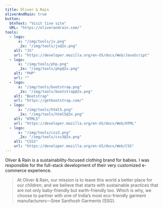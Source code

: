 ```yaml
---
title: Oliver & Rain
oliverAndRain: true
button:
  btnText: "Visit live site"
  URL: "https://oliverandrain.com/"
tools:
  - logo:
      x: "/img/tools/js.png"
      _2x: "/img/tools/js@2x.png"
    alt: "JS"
    url: "https://developer.mozilla.org/en-US/docs/Web/JavaScript"
  - logo:
      x: "/img/tools/php.png"
      _2x: "/img/tools/php@2x.png"
    alt: "PHP"
    url: ""
  - logo:
      x: "/img/tools/bootstrap.png"
      _2x: "/img/tools/bootstrap@2x.png"
    alt: "Bootstrap"
    url: "https://getbootstrap.com/"
  - logo:
      x: "/img/tools/html5.png"
      _2x: "/img/tools/html5@2x.png"
    alt: "HTML5"
    url: "https://developer.mozilla.org/en-US/docs/Web/HTML"
  - logo:
      x: "/img/tools/css3.png"
      _2x: "/img/tools/css3@2x.png"
    alt: "CSS3"
    url: "https://developer.mozilla.org/en-US/docs/Web/CSS"
---
```

Oliver & Rain is a sustainability-focused clothing brand for babies. I was responsible for the full-stack development of their very customized e-commerce experience.

> At Oliver & Rain, our mission is to leave this world a better place for our children; and we believe that starts with sustainable practices that are not only baby-friendly but earth-friendly too. Which is why, we choose to partner with one of India’s most eco-friendly garment manufacturers—Sree Santhosh Garments (SSG).

